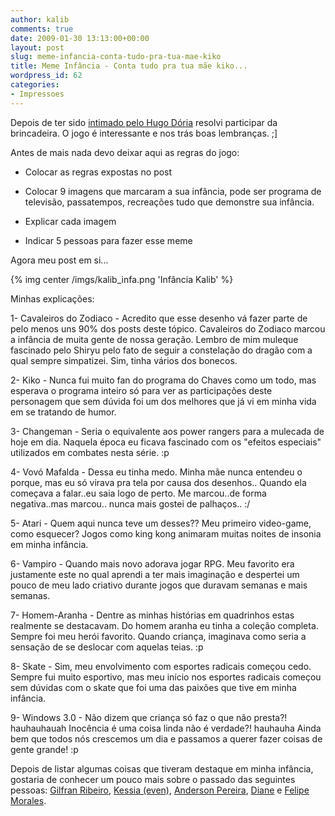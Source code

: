 ```yaml
---
author: kalib
comments: true
date: 2009-01-30 13:13:00+00:00
layout: post
slug: meme-infancia-conta-tudo-pra-tua-mae-kiko
title: Meme Infância - Conta tudo pra tua mãe kiko...
wordpress_id: 62
categories:
- Impressoes
---
```


Depois de ter sido [intimado pelo Hugo Dória](https://hdoria.archlinux-br.org/blog/2009/01/29/meme-infancia/) resolvi participar da brincadeira. O jogo é interessante e nos trás boas lembranças. ;]




Antes de mais nada devo deixar aqui as regras do jogo:






  * Colocar as regras expostas no post


  * Colocar 9 imagens que marcaram a sua infância, pode ser programa de televisão, passatempos, recreações tudo que demonstre sua infância.


  * Explicar cada imagem


  * Indicar 5 pessoas para fazer esse meme




Agora meu post em si...

{% img center /imgs/kalib_infa.png 'Infância Kalib' %}

Minhas explicações:




1- Cavaleiros do Zodiaco - Acredito que esse desenho vá fazer parte de pelo menos uns 90% dos posts deste tópico. Cavaleiros do Zodiaco marcou a infância de muita gente de nossa geração. Lembro de mim muleque fascinado pelo Shiryu pelo fato de seguir a constelação do dragão com a qual sempre simpatizei. Sim, tinha vários dos bonecos.  

2- Kiko - Nunca fui muito fan do programa do Chaves como um todo, mas esperava o programa inteiro só para ver as participações deste personagem que sem dúvida foi um dos melhores que já vi em minha vida em se tratando de humor.  

3- Changeman - Seria o equivalente aos power rangers para a mulecada de hoje em dia. Naquela época eu ficava fascinado com os "efeitos especiais" utilizados em combates nesta série. :p  

4- Vovó Mafalda - Dessa eu tinha medo. Minha mãe nunca entendeu o porque, mas eu só virava pra tela por causa dos desenhos.. Quando ela começava a falar..eu saia logo de perto. Me marcou..de forma negativa..mas marcou.. nunca mais gostei de palhaços.. :/  

5- Atari - Quem aqui nunca teve um desses?? Meu primeiro video-game, como esquecer? Jogos como king kong animaram muitas noites de insonia em minha infância.  

6- Vampiro - Quando mais novo adorava jogar RPG. Meu favorito era justamente este no qual aprendi a ter mais imaginação e despertei um pouco de meu lado criativo durante jogos que duravam semanas e mais semanas.  

7- Homem-Aranha - Dentre as minhas histórias em quadrinhos estas realmente se destacavam. Do homem aranha eu tinha a coleção completa. Sempre foi meu herói favorito. Quando criança, imaginava como seria a sensação de se deslocar com aquelas teias. :p  

8- Skate - Sim, meu envolvimento com esportes radicais começou cedo. Sempre fui muito esportivo, mas meu início nos esportes radicais começou sem dúvidas com o skate que foi uma das paixões que tive em minha infância.  

9- Windows 3.0 - Não dizem que criança só faz o que não presta?! hauhauhauah Inocência é uma coisa linda não é verdade?! hauhauha Ainda bem que todos nós crescemos um dia e passamos a querer fazer coisas de gente grande! :p




Depois de listar algumas coisas que tiveram destaque em minha infância, gostaria de conhecer um pouco mais sobre o passado das seguintes pessoas: [Gilfran Ribeiro](https://blog.gilfran.net/), [Kessia (even)](https://even.archlinux-br.org/blog), [Anderson Pereira](https://vivendotecnologia.blogspot.com/), [Diane](https://elidianemf.blogspot.com/) e [Felipe Morales](https://felipeblog.freehostia.com/wordpress/).